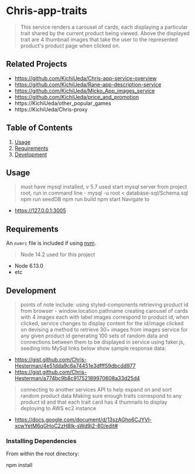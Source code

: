 # Chris-app-traits

> This service renders a carousel of cards, each displaying a particular trait shared by the
> current product being viewed. Above the displayed trait are 4 thumbnail images that take the user to
> the represented product's product page when clicked on.

## Related Projects

- https://github.com/KichiUeda/Chris-app-service-overview
- https://github.com/KichiUeda/Rane-app-description-service
- https://github.com/KichiUeda/Micko_App_images_service
- https://github.com/KichiUeda/price_and_promotion
- https://KichiUeda/other_popular_games
- https://KichiUeda/Chris-proxy

## Table of Contents

1. [Usage](#Usage)
1. [Requirements](#requirements)
1. [Development](#development)

## Usage

> must have mysql installed, v 5.7 used
> start mysql server
> from project root, run in command line -
> mysql -u root < database-sql/Schema.sql
> npm run seedDB
> npm run build
> npm start
> Navigate to

- https://127.0.0.1:3005

## Requirements

An `nvmrc` file is included if using [nvm](https://github.com/creationix/nvm).

> Node 14.2 used for this project

- Node 6.13.0
- etc

## Development

> points of note include:
> using styled-components
> retrieving product id from browser - window.location.pathname
> creating carousel of cards with 4 images each with label
> images correspond to product id, when clicked, service changes to display content for the id/image clicked on
> devising a method to retrieve 30+ images from images service for any given product id
> generating 100 sets of random data and connections between them to be displayed in service using faker.js, seeding into MySql
> links below show sample response data:

- https://gist.github.com/Chris-Hesterman/4e51dda9c6a74451e3dfff59dbcdd977
- https://gist.github.com/Chris-Hesterman/a774bc9b8c91752189970608a33d25d4

> connecting to another services API to help expand on and sort random product data
> Making sure enough traits correspond to any product id and that each trait card has 4 thumnails to display
> deploying to AWS ec2 instance

- https://docs.google.com/document/d/13szAGho6CJYVl-xcwYetM6qGHoC2zH8Ik-sWd9i2-80/edit#

### Installing Dependencies

From within the root directory:

npm install
